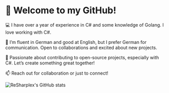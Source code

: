 <h1>👋 Welcome to my GitHub!</h1>

💻 I have over a year of experience in C# and some knowledge of Golang. I love working with C#.

🌱 I’m fluent in German and good at English, but I prefer German for communication. Open to collaborations and excited about new projects.

🚀 Passionate about contributing to open-source projects, especially with C#. Let’s create something great together!

📫 Reach out for collaboration or just to connect!

![ReSharplex's GitHub stats](https://github-readme-stats.vercel.app/api?username=ReSharplex\&show_icons=true\&theme=radical)
